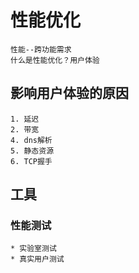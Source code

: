 # 性能优化
    性能--跨功能需求
    什么是性能优化？用户体验

## 影响用户体验的原因
    1. 延迟
    2. 带宽
    4. dns解析
    5. 静态资源
    6. TCP握手

## 工具

### 性能测试
    * 实验室测试
    * 真实用户测试

